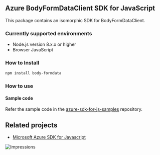 ## Azure BodyFormDataClient SDK for JavaScript

This package contains an isomorphic SDK for BodyFormDataClient.

### Currently supported environments

- Node.js version 8.x.x or higher
- Browser JavaScript

### How to Install

```bash
npm install body-formdata
```

### How to use

#### Sample code

Refer the sample code in the [azure-sdk-for-js-samples](https://github.com/Azure/azure-sdk-for-js-samples) repository.

## Related projects

- [Microsoft Azure SDK for Javascript](https://github.com/Azure/azure-sdk-for-js)


![Impressions](https://azure-sdk-impressions.azurewebsites.net/api/impressions/azure-sdk-for-js%2Fsdk%2Fcdn%2Farm-cdn%2FREADME.png)